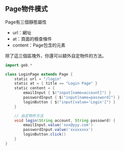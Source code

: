 ## Page物件模式

Page有三個靜態屬性

* url：網址
* at：頁面的檢查條件
* content：Page包含的元素

除了這三個區塊外，你還可以額外自定物件的方法。

```groovy
import geb.*

class LoginPage extends Page {
    static url = "/login"
    static at = { title == "Login Page" }
    static content = {
        emailInput { $("input[name=account]") }
        passwordInput { $("input[name=password]") }
        loginButton { $("input[value='Login']") }
    }

    // 自定物件方法
    void login(String account, String passowrd) {
        emailInput.value('xxx@yyy.com')
        passwordInput.value('xxxxxxxx')
        loginButton.click()
    }
}
```
